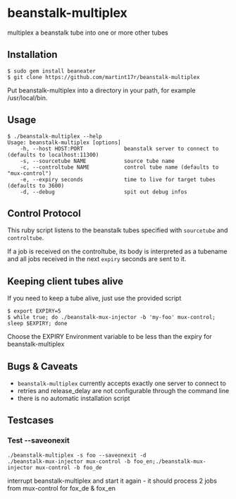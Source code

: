 beanstalk-multiplex
===================

multiplex a beanstalk tube into one or more other tubes

## Installation

    $ sudo gem install beaneater
    $ git clone https://github.com/martint17r/beanstalk-multiplex

Put beanstalk-multiplex into a directory in your path, for example /usr/local/bin.


## Usage

```
$ ./beanstalk-multiplex --help
Usage: beanstalk-multiplex [options]
    -h, --host HOST:PORT             beanstalk server to connect to (defaults to localhost:11300)
    -s, --sourcetube NAME            source tube name
    -c, --controltube NAME           control tube name (defaults to "mux-control")
    -e, --expiry seconds             time to live for target tubes (defaults to 3600)
    -d, --debug                      spit out debug infos
```

## Control Protocol

This ruby script listens to the beanstalk tubes specified with `sourcetube` and `controltube`.

If a job is received on the controltube, its body is interpreted as a tubename and all jobs received in the next `expiry` seconds are sent to it.

## Keeping client tubes alive

If you need to keep a tube alive, just use the provided script

    $ export EXPIRY=5
    $ while true; do ./beanstalk-mux-injector -b 'my-foo' mux-control; sleep $EXPIRY; done
    
Choose the EXPIRY Environment variable to be less than the expiry for beanstalk-multiplex

## Bugs & Caveats

   * `beanstalk-multiplex` currently accepts exactly one server to connect to
   * retries and release_delay are not configurable through the command line
   * there is no automatic installation script

## Testcases

### Test --saveonexit

```
./beanstalk-multiplex -s foo --saveonexit -d
./beanstalk-mux-injector mux-control -b foo_en;./beanstalk-mux-injector mux-control -b foo_de
```

interrupt beanstalk-multiplex and start it again - it should process 2 jobs from mux-control for fox_de & fox_en

